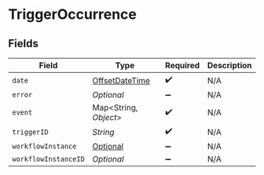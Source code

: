 # TriggerOccurrence


## Fields

| Field                                                                                     | Type                                                                                      | Required                                                                                  | Description                                                                               |
| ----------------------------------------------------------------------------------------- | ----------------------------------------------------------------------------------------- | ----------------------------------------------------------------------------------------- | ----------------------------------------------------------------------------------------- |
| `date`                                                                                    | [OffsetDateTime](https://docs.oracle.com/javase/8/docs/api/java/time/OffsetDateTime.html) | :heavy_check_mark:                                                                        | N/A                                                                                       |
| `error`                                                                                   | *Optional<String>*                                                                        | :heavy_minus_sign:                                                                        | N/A                                                                                       |
| `event`                                                                                   | Map<String, *Object*>                                                                     | :heavy_check_mark:                                                                        | N/A                                                                                       |
| `triggerID`                                                                               | *String*                                                                                  | :heavy_check_mark:                                                                        | N/A                                                                                       |
| `workflowInstance`                                                                        | [Optional<WorkflowInstance>](../../models/shared/WorkflowInstance.md)                     | :heavy_minus_sign:                                                                        | N/A                                                                                       |
| `workflowInstanceID`                                                                      | *Optional<String>*                                                                        | :heavy_minus_sign:                                                                        | N/A                                                                                       |